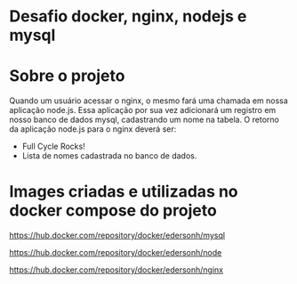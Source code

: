# Desafio docker, nginx, nodejs e mysql

# Sobre o projeto
  
Quando um usuário acessar o nginx, o mesmo fará uma chamada em nossa aplicação node.js. 
Essa aplicação por sua vez adicionará um registro em nosso banco de dados mysql, cadastrando um nome na tabela.
O retorno da aplicação node.js para o nginx deverá ser:
- Full Cycle Rocks!
- Lista de nomes cadastrada no banco de dados.

# Images criadas e utilizadas no docker compose do projeto
  
   https://hub.docker.com/repository/docker/edersonh/mysql

   https://hub.docker.com/repository/docker/edersonh/node

   https://hub.docker.com/repository/docker/edersonh/nginx
  

